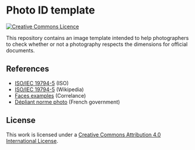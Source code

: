 Photo ID template
================

[![Creative Commons Licence](https://i.creativecommons.org/l/by/4.0/88x31.png)](http://creativecommons.org/licenses/by/4.0/")


This repository contains an image template intended to help photographers to check whether or not a photography respects the dimensions for official documents.


References
----------

- [ISO/IEC 19794-5](http://www.iso.org/iso/catalogue_detail.htm?csnumber=50867) (ISO)
- [ISO/IEC 19794-5](https://en.wikipedia.org/wiki/ISO/IEC_19794-5) (Wikipedia)
- [Faces examples](http://www.correlance.com/cms/en/iso19794-5) (Correlance)
- [Dépliant norme photo](http://www.diplomatie.gouv.fr/fr/IMG/pdf/depliant_norme_photo-2.pdf) (French government)

License
-------

This work is licensed under a [Creative Commons Attribution 4.0 International License](http://creativecommons.org/licenses/by/4.0/).
